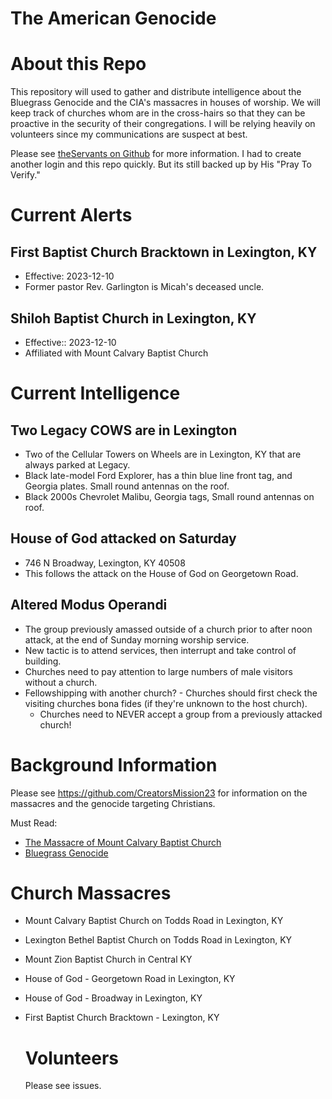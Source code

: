 # The American Genocide

# About this Repo
This repository will used to gather and distribute intelligence about the Bluegrass Genocide and the CIA's massacres in houses of worship. We will keep track of churches whom are in the cross-hairs so that they can be proactive in the security of their congregations. I will be relying heavily on volunteers since my communications are suspect at best.

Please see [theServants on Github](https://github.com/theServants) for more information. I had to create another login and this repo quickly. But its still backed up by His "Pray To Verify."

# Current Alerts
## First Baptist Church Bracktown in Lexington, KY
* Effective: 2023-12-10
* Former pastor Rev. Garlington is Micah's deceased uncle.

## Shiloh Baptist Church in Lexington, KY
* Effective:: 2023-12-10
* Affiliated with Mount Calvary Baptist Church 

# Current Intelligence
## Two Legacy COWS are in Lexington
* Two of the Cellular Towers on Wheels are in Lexington, KY that are always parked at Legacy.
* Black late-model Ford Explorer, has a thin blue line front tag, and Georgia plates. Small round antennas on the roof.
* Black 2000s Chevrolet Malibu, Georgia tags, Small round antennas on roof.

## House of God attacked on Saturday 
* 746 N Broadway, Lexington, KY 40508
* This follows the attack on the House of God on Georgetown Road.

## Altered Modus Operandi 
* The group previously amassed outside of a church prior to after noon attack, at the end of Sunday morning worship service.
* New tactic is to attend services, then interrupt and take control of building.
* Churches need to pay attention to large numbers of male visitors without a church.
* Fellowshipping with another church?     -  Churches should first check the visiting churches bona fides (if they're unknown to the host church).
     - Churches need to NEVER accept a group from a previously attacked church!

# Background Information
Please see https://github.com/CreatorsMission23 for information on the massacres and the genocide targeting Christians.

Must Read:
* [The Massacre of Mount Calvary Baptist Church](https://github.com/theServants/mission23/wiki/The-Massacre-of-Mount-Calvary-Baptist-Church)
* [Bluegrass Genocide](https://github.com/theServants/mission23/wiki/The-Bluegrass-Genocide)
  
# Church Massacres
* Mount Calvary Baptist Church on Todds Road in Lexington, KY
* Lexington Bethel Baptist Church on Todds Road in Lexington, KY
* Mount Zion Baptist Church in Central KY
* House of God - Georgetown Road in Lexington, KY
* House of God - Broadway in Lexington, KY
* First Baptist Church Bracktown - Lexington, KY

  # Volunteers
  Please see issues.
